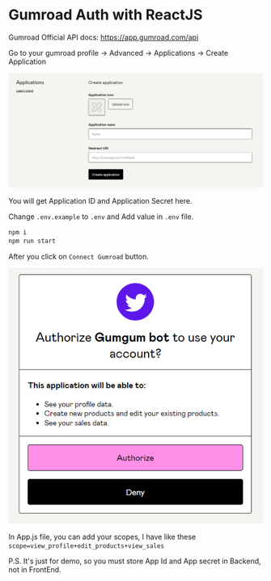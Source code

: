 # Gumroad Auth with ReactJS

Gumroad Official API docs: https://app.gumroad.com/api

Go to your gumroad profile -> Advanced -> Applications -> Create Application

![Gumroad Create App](gumroadcreateapp.png)

You will get Application ID and Application Secret here.

Change `.env.example` to `.env` and Add value in `.env` file.

```sh
npm i
npm run start
```

After you click on `Connect Gumroad` button.

![Gumroad Auth](gumroadauth.png)

In App.js file, you can add your scopes, I have like these `scope=view_profile+edit_products+view_sales`

P.S. It's just for demo, so you must store App Id and App secret in Backend, not in FrontEnd.
